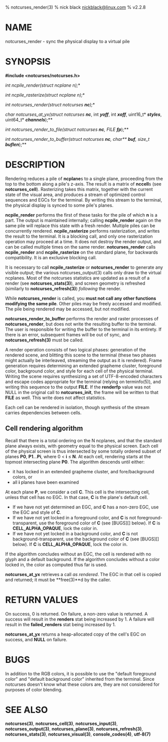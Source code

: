% notcurses_render(3)
% nick black <nickblack@linux.com>
% v2.2.8

# NAME

notcurses_render - sync the physical display to a virtual pile

# SYNOPSIS

**#include <notcurses/notcurses.h>**

**int ncpile_render(struct ncplane* n);**

**int ncpile_rasterize(struct ncplane* n);**

**int notcurses_render(struct notcurses* ***nc***);**

**char* notcurses_at_yx(struct notcurses* ***nc***, int ***yoff***, int ***xoff***, uint16_t* ***styles***, uint64_t* ***channels***);**

**int notcurses_render_to_file(struct notcurses* ***nc***, FILE* ***fp***);**

**int notcurses_render_to_buffer(struct notcurses* ***nc***, char\*\* ***buf***, size_t* ***buflen***);**

# DESCRIPTION

Rendering reduces a pile of **ncplane**s to a single plane, proceeding from the
top to the bottom along a pile's z-axis. The result is a matrix of **nccell**s
(see **notcurses_cell**). Rasterizing takes this matrix, together with the
current state of the visual area, and produces a stream of optimized control
sequences and EGCs for the terminal. By writing this stream to the terminal,
the physical display is synced to some pile's planes.

**ncpile_render** performs the first of these tasks for the pile of which **n**
is a part. The output is maintained internally; calling **ncpile_render** again
on the same pile will replace this state with a fresh render. Multiple piles
can be concurrently rendered. **ncpile_rasterize** performs rasterization, and
writes the result to the terminal. It is a blocking call, and only one
rasterization operation may proceed at a time. It does not destroy the
render output, and can be called multiple times on the same render.
**notcurses_render** calls **ncpile_render** and **ncpile_rasterize** on the
standard plane, for backwards compatibility. It is an exclusive blocking call.

It is necessary to call **ncpile_rasterize** or **notcurses_render** to
generate any visible output; the various notcurses_output(3) calls only draw to
the virtual ncplanes. Most of the notcurses statistics are updated as a result
of a render (see **notcurses_stats(3)**), and screen geometry is refreshed
(similarly to **notcurses_refresh(3)**) *following* the render.

While **notcurses_render** is called, you **must not call any other functions
modifying the same pile**. Other piles may be freely accessed and modified.
The pile being rendered may be accessed, but not modified.

**notcurses_render_to_buffer** performs the render and raster processes of
**notcurses_render**, but does not write the resulting buffer to the
terminal. The user is responsible for writing the buffer to the terminal in
its entirety. If there is an error, subsequent frames will be out of sync,
and **notcurses_refresh(3)** must be called.

A render operation consists of two logical phases: generation of the rendered
scene, and blitting this scene to the terminal (these two phases might actually
be interleaved, streaming the output as it is rendered). Frame generation
requires determining an extended grapheme cluster, foreground color, background
color, and style for each cell of the physical terminal. Writing the scene
requires synthesizing a set of UTF-8-encoded characters and escape codes
appropriate for the terminal (relying on terminfo(5)), and writing this
sequence to the output **FILE**. If the **renderfp** value was not NULL in the
original call to **notcurses_init**, the frame will be written to that **FILE**
as well. This write does not affect statistics.

Each cell can be rendered in isolation, though synthesis of the stream carries
dependencies between cells.

## Cell rendering algorithm

Recall that there is a total ordering on the N ncplanes, and that the standard
plane always exists, with geometry equal to the physical screen. Each cell of
the physical screen is thus intersected by some totally ordered subset of
planes **P0**, **P1**...**Pi**, where 0 < **i** ≤ **N**. At each cell, rendering starts at
the topmost intersecting plane **P0**. The algorithm descends until either:

* it has locked in an extended grapheme cluster, and fore/background colors, or
* all **i** planes have been examined

At each plane **P**, we consider a cell **C**. This cell is the intersecting cell,
unless that cell has no EGC. In that case, **C** is the plane's default cell.

* If we have not yet determined an EGC, and **C** has a non-zero EGC, use the EGC and style of **C**.
* If we have not yet locked in a foreground color, and **C** is not foreground-transparent, use the foreground color of **C** (see [BUGS][] below). If **C** is **CELL_ALPHA_OPAQUE**, lock the color in.
* If we have not yet locked in a background color, and **C** is not background-transparent, use the background color of **C** (see [BUGS][] below). If **C** is **CELL_ALPHA_OPAQUE**, lock the color in.

If the algorithm concludes without an EGC, the cell is rendered with no glyph
and a default background. If the algorithm concludes without a color locked in,
the color as computed thus far is used.

**notcurses_at_yx** retrieves a call *as rendered*. The EGC in that cell is
copied and returned; it must be **free(3)**d by the caller.

# RETURN VALUES

On success, 0 is returned. On failure, a non-zero value is returned. A success
will result in the **renders** stat being increased by 1. A failure will result
in the **failed_renders** stat being increased by 1.

**notcurses_at_yx** returns a heap-allocated copy of the cell's EGC on success,
and **NULL** on failure.

# BUGS

In addition to the RGB colors, it is possible to use the "default foreground color"
and "default background color" inherited from the terminal. Since
notcurses doesn't know what these colors are, they are not considered for
purposes of color blending.

# SEE ALSO

**notcurses(3)**,
**notcurses_cell(3)**,
**notcurses_input(3)**,
**notcurses_output(3)**,
**notcurses_plane(3)**,
**notcurses_refresh(3)**,
**notcurses_stats(3)**,
**notcurses_visual(3)**,
**console_codes(4)**,
**utf-8(7)**
